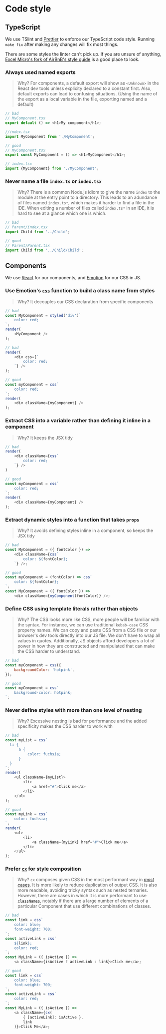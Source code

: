# Code style

## TypeScript

We use TSlint and [Prettier](https://prettier.io/) to enforce our TypeScript code style. 
Running `make fix` after making any changes will fix most things.

There are some styles the linter can't pick up. If you are unsure of anything, [Excel Micro's fork of AirBnB's style
guide](https://github.com/excelmicro/typescript) is a good place to look.

### Always used named exports

> Why? For components, a default export will show as `<Unknown>` in the React dev tools unless explicity declared to a constant first. Also, default exports can lead to confusing situations. (Using the name of the export as a local variable in the file, exporting named and a default)

```js
// bad
// MyComponent.tsx
export default () => <h1>My component</h1>;

//index.tsx
import MyComponent from './MyComponent';

```

```js
// good
// MyComponent.tsx
export const MyComponent = () => <h1>MyComponent</h1>;

// index.tsx
import {MyComponent} from './MyComponent';
```

### Never name a file `index.ts` or `index.tsx`

> Why? There is a common Node.js idiom to give the name `index` to the module at the entry point to a directory. This leads to an adundance of files named `index.ts*`, which makes it
harder to find a file in the IDE. When editing a number of files called `index.ts*` in an IDE, it is hard to see at a glance which one is which.

```js
// bad
// Parent/index.tsx
import Child from '../Child';
```

```js
// good
// Parent/Parent.tsx
import Child from '../Child/Child';
```

## Components

We use [React](https://reactjs.org/) for our components, and [Emotion](https://emotion.sh/) for our CSS in JS.

### Use Emotion's [`css`](https://emotion.sh/docs/css) function to build a class name from styles

> Why? It decouples our CSS declaration from specific components

```js
// bad
const MyComponent = styled('div')`
    color: red;
`;
render(
    <MyComponent />
);

// bad
render(
    <div css={`
        color: red;
    `} />
);

// good
const myComponent = css`
    color: red;
`;
render(
    <div className={myComponent} />
);
```

### Extract CSS into a variable rather than defining it inline in a component

> Why? It keeps the JSX tidy

```js
// bad
render(
    <div className={css`
        color: red;
    `} />
)

// good
const myComponent = css`
    color: red;
`;
render(
    <div className={myComponent} />
);
```

### Extract dynamic styles into a function that takes `props`

> Why? It avoids defining styles inline in a component, so keeps the JSX tidy

```js
// bad
const MyComponent = ({ fontColor }) =>
    <div className={css`
        color: ${fontColor};
    `} />;

// good
const myComponent = (fontColor) => css`
    color: ${fontColor};
`;
const MyComponent = ({ fontColor }) =>
    <div className={myComponent(fontColor)} />;
```

### Define CSS using template literals rather than objects

> Why? The CSS looks more like CSS, more people will be familiar with the syntax. For instance, we can use traditional `kebab-case` CSS property names. We can copy and paste CSS from a CSS file or our browser's dev tools directly into our JS file. We don't have to wrap all values in quotes. Additionally, JS objects afford developers a lot of power in how they are constructed and manipulated that can make the CSS harder to understand.

```js
// bad
const myComponent = css({
    backgroundColor: 'hotpink',
});

// good
const myComponent = css`
    background-color: hotpink;
`;
```

### Never define styles with more than one level of nesting

> Why? Excessive nesting is bad for performance and the added specificity makes the CSS harder to work with

```js
// bad
const myList = css`
  li {
      a {
          color: fuchsia;
      }
  }
`;
render(
    <ul className={myList}>
        <li>
            <a href="#">Click me</a>
        </li>
    </ul>
);

// good
const myLink = css`
    color: fuchsia;
`;
render(
    <ul>
        <li>
            <a className={myLink} href="#">Click me</a>
        </li>
    </ul>
);
```

### Prefer [`cx`](https://emotion.sh/docs/cx) for style composition

> Why? `cx` composes given CSS in the most performant way in [_most_ cases](https://github.com/guardian/dotcom-rendering/pull/126#discussion_r209999843). It is more likely to reduce duplication of output CSS. It is also more readable, avoiding tricky syntax such as nested ternaries. However, there are cases in which it is more performant to use [`classNames`](https://github.com/JedWatson/classnames), notably if there are a large number of elements of a particular Component that use different combinations of classes.

```js
// bad
const link = css`
    color: blue;
    font-weight: 700;
`;
const activeLink = css`
    ${link};
    color: red;
`;
const MyLink = ({ isActive }) =>
    <a className={isActive ? activeLink : link}>Click me</a>;

// good
const link = css`
    color: blue;
    font-weight: 700;
`;
const activeLink = css`
    color: red;
`;
const MyLink = ({ isActive }) =>
    <a className={cx(
        { [activeLink]: isActive },
        link
    )}>Click Me</a>;

```
